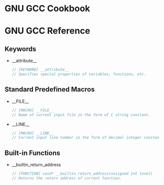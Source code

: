 GNU GCC Cookbook
================

GNU GCC Reference
=================

Keywords
--------
- \_\_attribute__
    ```c
    // [KEYWORD] __attribute__
    // Specifies special properties of variables, functions, etc.
    ```

Standard Predefined Macros
--------------------------
- \_\_FILE__
    ```c
    // [MACRO] __FILE__
    // Name of current input file in the form of C string constant.
    ```
- \_\_LINE__
    ```c
    // [MACRO] __LINE__
    // Current input line number in the form of decimal integer constant.
    ```

Built-in Functions
------------------
- \_\_builtin_return_address
    ```c
    // [FUNCTION] void* __builtin_return_address(unsigned int level)
    // Returns the return address of current function.
    ```